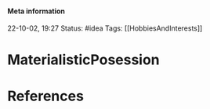 #### Meta information
22-10-02, 19:27
Status: #idea
Tags: [[HobbiesAndInterests]]





# MaterialisticPosession







# References
